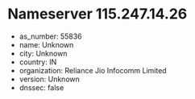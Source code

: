 # Nameserver 115.247.14.26

* as_number: 55836
* name: Unknown
* city: Unknown
* country: IN
* organization: Reliance Jio Infocomm Limited
* version: Unknown
* dnssec: false
